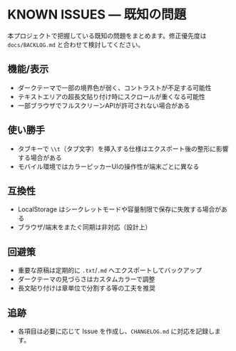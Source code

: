 # KNOWN ISSUES — 既知の問題

本プロジェクトで把握している既知の問題をまとめます。修正優先度は `docs/BACKLOG.md` と合わせて検討してください。

## 機能/表示

- ダークテーマで一部の境界色が弱く、コントラストが不足する可能性
- テキストエリアの超長文貼り付け時にスクロールが重くなる可能性
- 一部ブラウザでフルスクリーンAPIが許可されない場合がある

## 使い勝手

- タブキーで `\\t`（タブ文字）を挿入する仕様はエクスポート後の整形に影響する場合がある
- モバイル環境ではカラーピッカーUIの操作性が端末ごとに異なる

## 互換性

- LocalStorage はシークレットモードや容量制限で保存に失敗する場合がある
- ブラウザ/端末をまたぐ同期は非対応（設計上）

## 回避策

- 重要な原稿は定期的に `.txt`/`.md` へエクスポートしてバックアップ
- ダークテーマの見づらさはカスタムカラーで調整
- 長文貼り付けは章単位で分割する等の工夫を推奨

## 追跡

- 各項目は必要に応じて Issue を作成し、`CHANGELOG.md` に対応を記録します。
